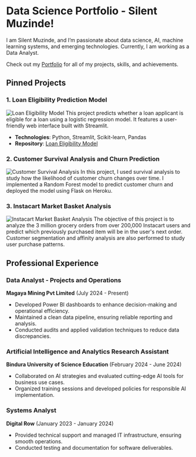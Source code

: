 # Data Science Portfolio - Silent Muzinde!

I am Silent Muzinde, and I’m passionate about data science, AI, machine learning systems, and emerging technologies. Currently, I am working as a Data Analyst.

Check out my [Portfolio](https://github.com/silentmuzinde/Data-Science-Portfolio) for all of my projects, skills, and achievements.

## Pinned Projects

### 1. Loan Eligibility Prediction Model
![Loan Eligibility Model](assets/loan_eligibility_model.png) <!-- Add the correct path to the project image -->
This project predicts whether a loan applicant is eligible for a loan using a logistic regression model. It features a user-friendly web interface built with Streamlit.
- **Technologies**: Python, Streamlit, Scikit-learn, Pandas
- **Repository**: [Loan Eligibility Model](https://github.com/silentmuzinde/Data-Science-Portfolio/tree/main/ML_Projects/Loan_Eligibility_Model)

### 2. Customer Survival Analysis and Churn Prediction
![Customer Survival Analysis](assets/customer_survival_analysis.png) <!-- Add the correct path to the project image -->
In this project, I used survival analysis to study how the likelihood of customer churn changes over time. I implemented a Random Forest model to predict customer churn and deployed the model using Flask on Heroku.

### 3. Instacart Market Basket Analysis
![Instacart Market Basket Analysis](assets/instacart_analysis.png) <!-- Add the correct path to the project image -->
The objective of this project is to analyze the 3 million grocery orders from over 200,000 Instacart users and predict which previously purchased item will be in the user's next order. Customer segmentation and affinity analysis are also performed to study user purchase patterns.

## Professional Experience

### Data Analyst - Projects and Operations
**Magaya Mining Pvt Limited** (July 2024 - Present)
- Developed Power BI dashboards to enhance decision-making and operational efficiency.
- Maintained a clean data pipeline, ensuring reliable reporting and analysis.
- Conducted audits and applied validation techniques to reduce data discrepancies.

### Artificial Intelligence and Analytics Research Assistant
**Bindura University of Science Education** (February 2024 - June 2024)
- Collaborated on AI strategies and evaluated cutting-edge AI tools for business use cases.
- Organized training sessions and developed policies for responsible AI implementation.

### Systems Analyst
**Digital Row** (January 2023 - January 2024)
- Provided technical support and managed IT infrastructure, ensuring smooth operations.
- Conducted testing and documentation for software deliverables.
